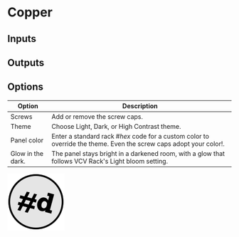# Copper

## Inputs

## Outputs

## Options

| Option | Description |
| -- | -- |
| Screws | Add or remove the screw caps. |
| Theme | Choose Light, Dark, or High Contrast theme. |
| Panel color | Enter a standard rack #_hex_ code for a custom color to override the theme. Even the screw caps adopt your color!. |
| Glow in the dark. | The panel stays bright in a darkened room, with a glow that follows VCV Rack's Light bloom setting. |

![pachde (#d) Logo](Logo.svg)
